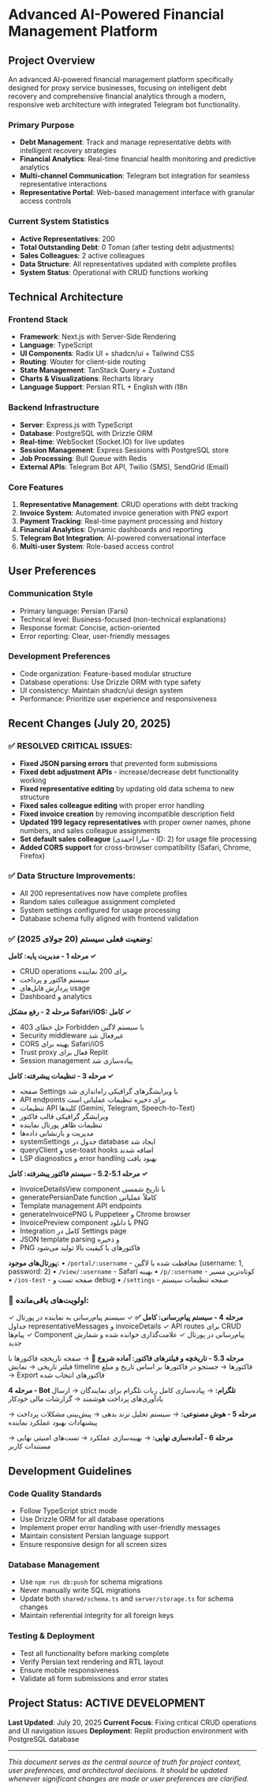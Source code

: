 # Advanced AI-Powered Financial Management Platform

## Project Overview
An advanced AI-powered financial management platform specifically designed for proxy service businesses, focusing on intelligent debt recovery and comprehensive financial analytics through a modern, responsive web architecture with integrated Telegram bot functionality.

### Primary Purpose
- **Debt Management**: Track and manage representative debts with intelligent recovery strategies
- **Financial Analytics**: Real-time financial health monitoring and predictive analytics
- **Multi-channel Communication**: Telegram bot integration for seamless representative interactions
- **Representative Portal**: Web-based management interface with granular access controls

### Current System Statistics
- **Active Representatives**: 200
- **Total Outstanding Debt**: 0 Toman (after testing debt adjustments)
- **Sales Colleagues**: 2 active colleagues
- **Data Structure**: All representatives updated with complete profiles
- **System Status**: Operational with CRUD functions working

## Technical Architecture

### Frontend Stack
- **Framework**: Next.js with Server-Side Rendering
- **Language**: TypeScript
- **UI Components**: Radix UI + shadcn/ui + Tailwind CSS
- **Routing**: Wouter for client-side routing
- **State Management**: TanStack Query + Zustand
- **Charts & Visualizations**: Recharts library
- **Language Support**: Persian RTL + English with i18n

### Backend Infrastructure
- **Server**: Express.js with TypeScript
- **Database**: PostgreSQL with Drizzle ORM
- **Real-time**: WebSocket (Socket.IO) for live updates
- **Session Management**: Express Sessions with PostgreSQL store
- **Job Processing**: Bull Queue with Redis
- **External APIs**: Telegram Bot API, Twilio (SMS), SendGrid (Email)

### Core Features
1. **Representative Management**: CRUD operations with debt tracking
2. **Invoice System**: Automated invoice generation with PNG export
3. **Payment Tracking**: Real-time payment processing and history
4. **Financial Analytics**: Dynamic dashboards and reporting
5. **Telegram Bot Integration**: AI-powered conversational interface
6. **Multi-user System**: Role-based access control

## User Preferences

### Communication Style
- Primary language: Persian (Farsi)
- Technical level: Business-focused (non-technical explanations)
- Response format: Concise, action-oriented
- Error reporting: Clear, user-friendly messages

### Development Preferences
- Code organization: Feature-based modular structure
- Database operations: Use Drizzle ORM with type safety
- UI consistency: Maintain shadcn/ui design system
- Performance: Prioritize user experience and responsiveness

## Recent Changes (July 20, 2025)

### ✅ **RESOLVED CRITICAL ISSUES:**
- **Fixed JSON parsing errors** that prevented form submissions
- **Fixed debt adjustment APIs** - increase/decrease debt functionality working
- **Fixed representative editing** by updating old data schema to new structure
- **Fixed sales colleague editing** with proper error handling
- **Fixed invoice creation** by removing incompatible description field
- **Updated 199 legacy representatives** with proper owner names, phone numbers, and sales colleague assignments
- **Set default sales colleague** (سارا احمدی - ID: 2) for usage file processing
- **Added CORS support** for cross-browser compatibility (Safari, Chrome, Firefox)

### ✅ **Data Structure Improvements:**
- All 200 representatives now have complete profiles
- Random sales colleague assignment completed
- System settings configured for usage processing
- Database schema fully aligned with frontend validation

### ✅ **وضعیت فعلی سیستم (20 جولای 2025):**
**مرحله 1 - مدیریت پایه: کامل ✓**
- CRUD operations برای 200 نماینده
- سیستم فاکتور و پرداخت
- پردازش فایل‌های usage
- Dashboard و analytics

**مرحله 2 - رفع مشکل Safari/iOS: کامل ✓**
- حل خطای 403 Forbidden با سیستم لاگین
- Security middleware غیرفعال شد
- CORS بهینه برای Safari/iOS
- Trust proxy فعال برای Replit
- Session management پیاده‌سازی شد

**مرحله 3 - تنظیمات پیشرفته: کامل ✓**
- صفحه Settings با ویرایشگرهای گرافیکی راه‌اندازی شد
- API endpoints برای ذخیره تنظیمات عملیاتی است
- تنظیمات API کلیدها (Gemini, Telegram, Speech-to-Text)
- ویرایشگر گرافیکی قالب فاکتور
- تنظیمات ظاهر پورتال نماینده
- مدیریت و بازنشانی داده‌ها
- systemSettings جدول در database ایجاد شد
- queryClient و use-toast hooks اضافه شدند
- LSP diagnostics و error handling بهبود یافت

**مرحله 5.1-5.2 - سیستم فاکتور پیشرفته: کامل ✓**
- InvoiceDetailsView component با تاریخ شمسی
- generatePersianDate function کاملاً عملیاتی
- Template management API endpoints
- generateInvoicePNG با Puppeteer و Chrome browser
- InvoicePreview component با دانلود PNG
- Integration کامل در Settings page
- JSON template parsing و ذخیره
- PNG فاکتورهای با کیفیت بالا تولید می‌شود

**پورتال‌های موجود:**
• `/portal/:username` - محافظت شده با لاگین (username: 1, password: 2)
• `/view/:username` - Safari بهینه
• `/p/:username` - کوتاه‌ترین مسیر
• `/ios-test` - صفحه تست و debug
• `/settings` - صفحه تنظیمات سیستم

### 🚀 **اولویت‌های باقی‌مانده:**
**مرحله 4 - سیستم پیام‌رسانی: کامل ✅**
✓ سیستم پیام‌رسانی به نماینده در پورتال
✓ جداول representativeMessages و invoiceDetails
✓ API routes برای CRUD پیام‌ها
✓ Component پیام‌رسانی در پورتال
✓ علامت‌گذاری خوانده شده و شمارش جدید

**مرحله 5.3 - تاریخچه و فیلترهای فاکتور: آماده شروع 🚀**
→ صفحه تاریخچه فاکتورها با فیلتر تاریخی
→ نمایش timeline فاکتورها
→ جستجو در فاکتورها بر اساس تاریخ و مبلغ
→ Export فاکتورهای انتخاب شده

**مرحله 4 - Bot تلگرام:**
→ پیاده‌سازی کامل ربات تلگرام برای نمایندگان
→ ارسال یادآوری‌های پرداخت هوشمند
→ گزارشات مالی خودکار

**مرحله 5 - هوش مصنوعی:**
→ سیستم تحلیل ترند بدهی
→ پیش‌بینی مشکلات پرداخت
→ پیشنهادات بهبود عملکرد نماینده

**مرحله 6 - آماده‌سازی نهایی:**
→ بهینه‌سازی عملکرد
→ تست‌های امنیتی نهایی
→ مستندات کاربر

## Development Guidelines

### Code Quality Standards
- Follow TypeScript strict mode
- Use Drizzle ORM for all database operations
- Implement proper error handling with user-friendly messages
- Maintain consistent Persian language support
- Ensure responsive design for all screen sizes

### Database Management
- Use `npm run db:push` for schema migrations
- Never manually write SQL migrations
- Update both `shared/schema.ts` and `server/storage.ts` for schema changes
- Maintain referential integrity for all foreign keys

### Testing & Deployment
- Test all functionality before marking complete
- Verify Persian text rendering and RTL layout
- Ensure mobile responsiveness
- Validate all form submissions and error states

## Project Status: ACTIVE DEVELOPMENT
**Last Updated**: July 20, 2025
**Current Focus**: Fixing critical CRUD operations and UI navigation issues
**Deployment**: Replit production environment with PostgreSQL database

---

*This document serves as the central source of truth for project context, user preferences, and architectural decisions. It should be updated whenever significant changes are made or user preferences are clarified.*